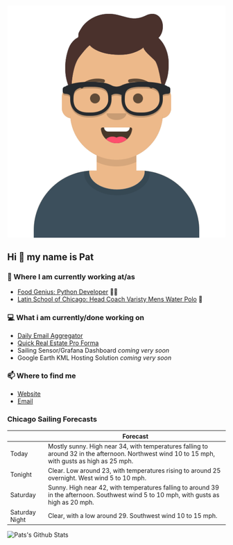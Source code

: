 [![Social banner for p-j-falconer](https://raw.githubusercontent.com/P-J-FALCONER/P-J-FALCONER/master/assets/avataaars.svg)](https://patfalconer.com/)
## Hi :wave: my name is Pat

### 💼 Where I am currently working at/as
- [Food Genius: Python Developer](https://getfoodgenius.com/) 🍔🐍
- [Latin School of Chicago: Head Coach Varisty Mens Water Polo](https://www.latinschool.org/) 🤽


### 💻 What i am currently/done working on
 - [Daily Email Aggregator](https://github.com/P-J-FALCONER/dott_daily_mail)
 - [Quick Real Estate Pro Forma](https://github.com/P-J-FALCONER/henry)
 - Sailing Sensor/Grafana Dashboard *coming very soon*
 - Google Earth KML Hosting Solution *coming very soon*

### 📫 Where to find me
 - [Website](https://patfalconer.com/)
 - [Email](mailto:patrick.j.falconer@gmail.com)


### Chicago Sailing Forecasts
|   | Forecast  |
|---|---|
| Today | Mostly sunny. High near 34, with temperatures falling to around 32 in the afternoon. Northwest wind 10 to 15 mph, with gusts as high as 25 mph. |
| Tonight | Clear. Low around 23, with temperatures rising to around 25 overnight. West wind 5 to 10 mph. |
| Saturday | Sunny. High near 42, with temperatures falling to around 39 in the afternoon. Southwest wind 5 to 10 mph, with gusts as high as 20 mph. |
| Saturday Night | Clear, with a low around 29. Southwest wind 10 to 15 mph. |

![Pats's Github Stats](https://github-readme-stats.vercel.app/api?username=p-j-falconer&show_icons=true&theme=radical)
